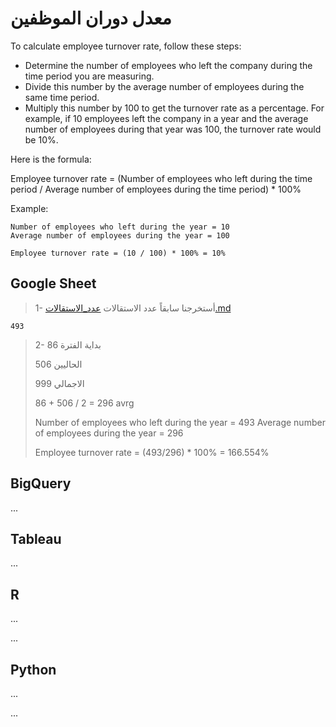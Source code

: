 # معدل دوران الموظفين


To calculate employee turnover rate, follow these steps:

- Determine the number of employees who left the company during the time period you are measuring.
- Divide this number by the average number of employees during the same time period.
- Multiply this number by 100 to get the turnover rate as a percentage.
For example, if 10 employees left the company in a year and the average number of employees during that year was 100, the turnover rate would be 10%.

Here is the formula:

Employee turnover rate = (Number of employees who left during the time period / Average number of employees during the time period) * 100%

Example:
``````
Number of employees who left during the year = 10
Average number of employees during the year = 100

Employee turnover rate = (10 / 100) * 100% = 10%
``````


## Google Sheet
> 1- أستخرجنا سابقاً عدد الاستقالات [عدد_الاستقالات.md](/kpi/عدد_الاستقالات.md)
>
```````
493
```````
> 2- بداية الفترة 86
>
> الحاليين 506
>
>الاجمالي 999
>
> 86 + 506 / 2 = 296 avrg
>
>
>Number of employees who left during the year = 493
>Average number of employees during the year = 296
>
>
> Employee turnover rate = (493/296) * 100% = 166.554%
>
>


## BigQuery
...

## Tableau 
...

## R
...

...
## Python
...

...



